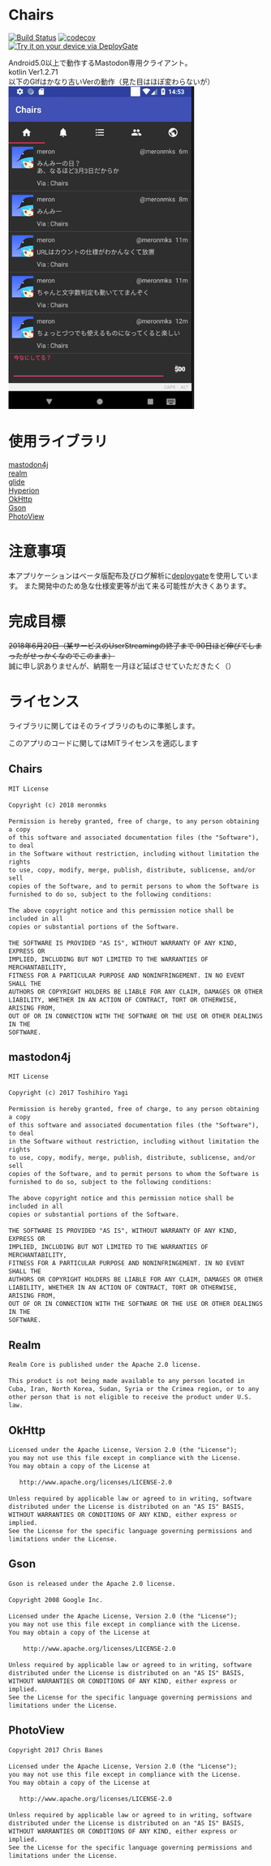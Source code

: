 # Chairs
[![Build Status](https://travis-ci.org/meronmks/Chairs.svg?branch=master)](https://travis-ci.org/meronmks/Chairs)
[![codecov](https://codecov.io/gh/meronmks/Chairs/branch/master/graph/badge.svg)](https://codecov.io/gh/meronmks/Chairs)\
[<img src="https://dply.me/g06yf0/button/large" alt="Try it on your device via DeployGate">](https://dply.me/g06yf0#install)

Android5.0以上で動作するMastodon専用クライアント。\
kotlin Ver1.2.71\
以下のGIfはかなり古いVerの動作（見た目はほぼ変わらないが）\
![アプリの動作](resources/アプリ動作.gif)
# 使用ライブラリ
[mastodon4j](https://github.com/sys1yagi/mastodon4j)\
[realm](https://realm.io/jp/)\
[glide](https://github.com/bumptech/glide)\
[Hyperion](https://github.com/willowtreeapps/Hyperion-Android)\
[OkHttp](https://github.com/square/okhttp)\
[Gson](https://github.com/google/gson)\
[PhotoView](https://github.com/chrisbanes/PhotoView)
# 注意事項
本アプリケーションはベータ版配布及びログ解析に[deploygate](https://deploygate.com/)を使用しています。
また開発中のため急な仕様変更等が出て来る可能性が大きくあります。
# 完成目標
~~2018年6月20日（某サービスのUserStreamingの終了まで 90日ほど伸びてしまったがせっかくなのでこのまま）~~ \
誠に申し訳ありませんが、納期を一月ほど延ばさせていただきたく（）
# ライセンス
ライブラリに関してはそのライブラリのものに準拠します。

このアプリのコードに関してはMITライセンスを適応します

## Chairs
```
MIT License

Copyright (c) 2018 meronmks

Permission is hereby granted, free of charge, to any person obtaining a copy
of this software and associated documentation files (the "Software"), to deal
in the Software without restriction, including without limitation the rights
to use, copy, modify, merge, publish, distribute, sublicense, and/or sell
copies of the Software, and to permit persons to whom the Software is
furnished to do so, subject to the following conditions:

The above copyright notice and this permission notice shall be included in all
copies or substantial portions of the Software.

THE SOFTWARE IS PROVIDED "AS IS", WITHOUT WARRANTY OF ANY KIND, EXPRESS OR
IMPLIED, INCLUDING BUT NOT LIMITED TO THE WARRANTIES OF MERCHANTABILITY,
FITNESS FOR A PARTICULAR PURPOSE AND NONINFRINGEMENT. IN NO EVENT SHALL THE
AUTHORS OR COPYRIGHT HOLDERS BE LIABLE FOR ANY CLAIM, DAMAGES OR OTHER
LIABILITY, WHETHER IN AN ACTION OF CONTRACT, TORT OR OTHERWISE, ARISING FROM,
OUT OF OR IN CONNECTION WITH THE SOFTWARE OR THE USE OR OTHER DEALINGS IN THE
SOFTWARE.
```

## mastodon4j
```
MIT License

Copyright (c) 2017 Toshihiro Yagi

Permission is hereby granted, free of charge, to any person obtaining a copy
of this software and associated documentation files (the "Software"), to deal
in the Software without restriction, including without limitation the rights
to use, copy, modify, merge, publish, distribute, sublicense, and/or sell
copies of the Software, and to permit persons to whom the Software is
furnished to do so, subject to the following conditions:

The above copyright notice and this permission notice shall be included in all
copies or substantial portions of the Software.

THE SOFTWARE IS PROVIDED "AS IS", WITHOUT WARRANTY OF ANY KIND, EXPRESS OR
IMPLIED, INCLUDING BUT NOT LIMITED TO THE WARRANTIES OF MERCHANTABILITY,
FITNESS FOR A PARTICULAR PURPOSE AND NONINFRINGEMENT. IN NO EVENT SHALL THE
AUTHORS OR COPYRIGHT HOLDERS BE LIABLE FOR ANY CLAIM, DAMAGES OR OTHER
LIABILITY, WHETHER IN AN ACTION OF CONTRACT, TORT OR OTHERWISE, ARISING FROM,
OUT OF OR IN CONNECTION WITH THE SOFTWARE OR THE USE OR OTHER DEALINGS IN THE
SOFTWARE.
```

## Realm
```
Realm Core is published under the Apache 2.0 license.

This product is not being made available to any person located in Cuba, Iran, North Korea, Sudan, Syria or the Crimea region, or to any other person that is not eligible to receive the product under U.S. law.
```

## OkHttp
```
Licensed under the Apache License, Version 2.0 (the "License");
you may not use this file except in compliance with the License.
You may obtain a copy of the License at

   http://www.apache.org/licenses/LICENSE-2.0

Unless required by applicable law or agreed to in writing, software
distributed under the License is distributed on an "AS IS" BASIS,
WITHOUT WARRANTIES OR CONDITIONS OF ANY KIND, either express or implied.
See the License for the specific language governing permissions and
limitations under the License.
```

## Gson
```
Gson is released under the Apache 2.0 license.

Copyright 2008 Google Inc.

Licensed under the Apache License, Version 2.0 (the "License");
you may not use this file except in compliance with the License.
You may obtain a copy of the License at

    http://www.apache.org/licenses/LICENSE-2.0

Unless required by applicable law or agreed to in writing, software
distributed under the License is distributed on an "AS IS" BASIS,
WITHOUT WARRANTIES OR CONDITIONS OF ANY KIND, either express or implied.
See the License for the specific language governing permissions and
limitations under the License.
```

## PhotoView
```
Copyright 2017 Chris Banes

Licensed under the Apache License, Version 2.0 (the "License");
you may not use this file except in compliance with the License.
You may obtain a copy of the License at

   http://www.apache.org/licenses/LICENSE-2.0

Unless required by applicable law or agreed to in writing, software
distributed under the License is distributed on an "AS IS" BASIS,
WITHOUT WARRANTIES OR CONDITIONS OF ANY KIND, either express or implied.
See the License for the specific language governing permissions and
limitations under the License.
```
